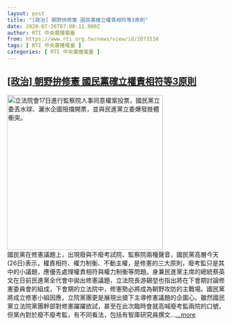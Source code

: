 ```yaml
---
layout: post
title: "[政治] 朝野拚修憲 國民黨確立權責相符等3原則"
date: 2020-07-26T07:00:11.000Z
author: RTI 中央廣播電臺
from: https://www.rti.org.tw/news/view/id/2073538
tags: [ RTI 中央廣播電臺 ]
categories: [ RTI 中央廣播電臺 ]
---
```

<!--1595746811000-->
[[政治] 朝野拚修憲 國民黨確立權責相符等3原則](https://www.rti.org.tw/news/view/id/2073538)
------

<div>
<img src="https://static.rti.org.tw/assets/thumbnails/2020/07/17/20200717000066M.jpg" width="360" alt="立法院會17日進行監察院人事同意權案投票，國民黨立委丟水球、灑水企圖阻擋開票，並與民進黨立委爆發肢體衝突。" title="立法院會17日進行監察院人事同意權案投票，國民黨立委丟水球、灑水企圖阻擋開票，並與民進黨立委爆發肢體衝突。"><br>國民黨在修憲議題上，出現廢與不廢考試院、監察院兩種聲音，國民黨高層今天(26日)表示，權責相符、權力制衡、不動主權，是修憲的三大原則，廢考監只是其中的小議題，應優先處理權責相符與權力制衡等問題。身兼民進黨主席的總統蔡英文在日前民進黨全代會中拋出修憲議題，立法院長游錫堃也指出將在下會期討論修憲委員會的組成，下會期的立法院中，修憲勢必將成為朝野攻防的主戰場。國民黨將成立修憲小組因應，立院黨團更是展現出搶下主導修憲議題的企圖心。雖然國民黨立法院黨團幹部對修憲躍躍欲試，甚至在此次臨時會就高喊廢考監兩院的口號，但黨內對於廢不廢考監，有不同看法，包括有智庫研究員撰文...<a target="_blank" href="https://www.rti.org.tw/news/view/id/2073538">...more</a>
</div>
